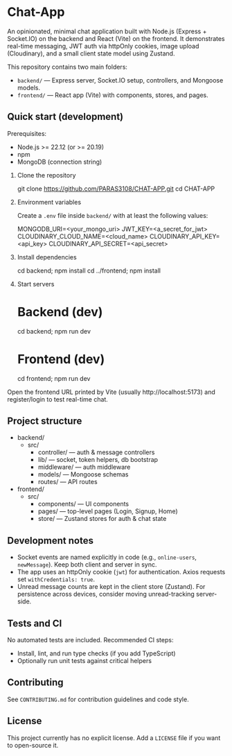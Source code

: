# Chat-App

An opinionated, minimal chat application built with Node.js (Express + Socket.IO) on the backend and React (Vite) on the frontend. It demonstrates real-time messaging, JWT auth via httpOnly cookies, image upload (Cloudinary), and a small client state model using Zustand.

This repository contains two main folders:
- `backend/` — Express server, Socket.IO setup, controllers, and Mongoose models.
- `frontend/` — React app (Vite) with components, stores, and pages.

## Quick start (development)

Prerequisites:
- Node.js >= 22.12 (or >= 20.19)
- npm
- MongoDB (connection string)

1. Clone the repository

   git clone https://github.com/PARAS3108/CHAT-APP.git
   cd CHAT-APP

2. Environment variables

   Create a `.env` file inside `backend/` with at least the following values:

   MONGODB_URI=<your_mongo_uri>
   JWT_KEY=<a_secret_for_jwt>
   CLOUDINARY_CLOUD_NAME=<cloud_name>
   CLOUDINARY_API_KEY=<api_key>
   CLOUDINARY_API_SECRET=<api_secret>

3. Install dependencies

   cd backend; npm install
   cd ../frontend; npm install

4. Start servers

   # Backend (dev)
   cd backend; npm run dev

   # Frontend (dev)
   cd frontend; npm run dev

Open the frontend URL printed by Vite (usually http://localhost:5173) and register/login to test real-time chat.

## Project structure

- backend/
  - src/
    - controller/ — auth & message controllers
    - lib/ — socket, token helpers, db bootstrap
    - middleware/ — auth middleware
    - models/ — Mongoose schemas
    - routes/ — API routes
- frontend/
  - src/
    - components/ — UI components
    - pages/ — top-level pages (Login, Signup, Home)
    - store/ — Zustand stores for auth & chat state

## Development notes

- Socket events are named explicitly in code (e.g., `online-users`, `newMessage`). Keep both client and server in sync.
- The app uses an httpOnly cookie (`jwt`) for authentication. Axios requests set `withCredentials: true`.
- Unread message counts are kept in the client store (Zustand). For persistence across devices, consider moving unread-tracking server-side.

## Tests and CI

No automated tests are included. Recommended CI steps:
- Install, lint, and run type checks (if you add TypeScript)
- Optionally run unit tests against critical helpers

## Contributing

See `CONTRIBUTING.md` for contribution guidelines and code style.

## License

This project currently has no explicit license. Add a `LICENSE` file if you want to open-source it.
